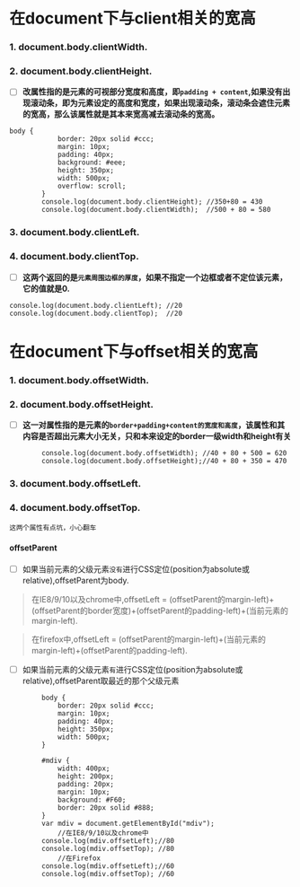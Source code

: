 # 在document下与client相关的宽高
### 1. document.body.clientWidth.
### 2. document.body.clientHeight.
- [ ] **改属性指的是元素的可视部分宽度和高度，即`padding + content`,如果没有出现滚动条，即为元素设定的高度和宽度，如果出现滚动条，滚动条会遮住元素的宽高，那么该属性就是其本来宽高减去滚动条的宽高。**

```
body {
			border: 20px solid #ccc;
			margin: 10px;
			padding: 40px;
			background: #eee;
			height: 350px;
			width: 500px;
			overflow: scroll;
		}
		console.log(document.body.clientHeight); //350+80 = 430
		console.log(document.body.clientWidth);  //500 + 80 = 580
```

### 3. document.body.clientLeft.
### 4. document.body.clientTop.
- [ ] **这两个返回的是`元素周围边框的厚度`，如果不指定一个边框或者不定位该元素，它的值就是0.**

```
console.log(document.body.clientLeft); //20
console.log(document.body.clientTop);  //20
```
# 在document下与offset相关的宽高
### 1. document.body.offsetWidth.
### 2. document.body.offsetHeight.
- [ ] **这一对属性指的是元素的`border+padding+content的宽度和高度`，该属性和其内容是否超出元素大小无关，只和本来设定的border一级width和height有关**

```
		console.log(document.body.offsetWidth); //40 + 80 + 500 = 620
		console.log(document.body.offsetHeight);//40 + 80 + 350 = 470
```
### 3. document.body.offsetLeft.
### 4. document.body.offsetTop.

`这两个属性有点坑，小心翻车`
#### offsetParent
- [ ] 如果当前元素的父级元素`没有`进行CSS定位(position为absolute或relative),offsetParent为body.
> 在IE8/9/10以及chrome中,offsetLeft = (offsetParent的margin-left)+(offsetParent的border宽度)+(offsetParent的padding-left)+(当前元素的margin-left).

> 在firefox中,offsetLeft = (offsetParent的margin-left)+(当前元素的margin-left)+(offsetParent的padding-left).

- [ ] 如果当前元素的父级元素`有`进行CSS定位(position为absolute或relative),offsetParent取最近的那个父级元素

```
		body {
			border: 20px solid #ccc;
			margin: 10px;
			padding: 40px;
			height: 350px;
			width: 500px;
		}
		
		#mdiv {
			width: 400px;
			height: 200px;
			padding: 20px;
			margin: 10px;
			background: #F60;
			border: 20px solid #888;
		}
		var mdiv = document.getElementById("mdiv");
			//在IE8/9/10以及chrome中
		console.log(mdiv.offsetLeft);//80
		console.log(mdiv.offsetTop); //80
			//在Firefox
		console.log(mdiv.offsetLeft);//60
		console.log(mdiv.offsetTop); //60
```